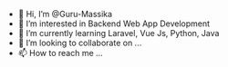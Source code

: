 - 👋 Hi, I’m @Guru-Massika
- 👀 I’m interested in Backend Web App Development
- 🌱 I’m currently learning Laravel, Vue Js, Python, Java
- 💞️ I’m looking to collaborate on ...
- 📫 How to reach me ...

<!---
Guru-Massika/Guru-Massika is a ✨ special ✨ repository because its `README.md` (this file) appears on your GitHub profile.
You can click the Preview link to take a look at your changes.
--->
